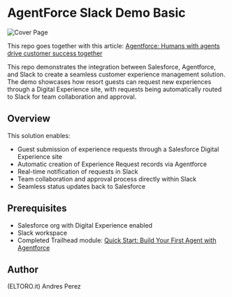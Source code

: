 # AgentForce Slack Demo Basic

![Cover Page](@ELTORO.it/image.png)

This repo goes together with this article: [Agentforce: Humans with agents drive customer success together](https://eltoro.it/agentforce-humans-with-agents-drive-customer-success-together-7d6742c904df)

This repo demonstrates the integration between Salesforce, Agentforce, and Slack to create a seamless customer experience management solution. The demo showcases how resort guests can request new experiences through a Digital Experience site, with requests being automatically routed to Slack for team collaboration and approval.

## Overview

This solution enables:

-   Guest submission of experience requests through a Salesforce Digital Experience site
-   Automatic creation of Experience Request records via Agentforce
-   Real-time notification of requests in Slack
-   Team collaboration and approval process directly within Slack
-   Seamless status updates back to Salesforce

## Prerequisites

-   Salesforce org with Digital Experience enabled
-   Slack workspace
-   Completed Trailhead module: [Quick Start: Build Your First Agent with Agentforce](https://trailhead.salesforce.com)

## Author

(ELTORO.it) Andres Perez

